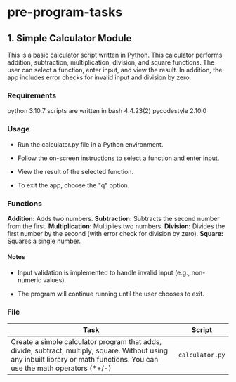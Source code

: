 # pre-program-tasks

## 1. Simple Calculator Module

This is a basic calculator script written in Python. This calculator performs addition, subtraction, multiplication, division, and square functions. The user can select a function, enter input, and view the result. In addition, the app includes error checks for invalid input and division by zero.

### Requirements

python 3.10.7
scripts are written in bash 4.4.23(2)
pycodestyle 2.10.0

### Usage

- Run the calculator.py file in a Python environment.

- Follow the on-screen instructions to select a function and enter input.

- View the result of the selected function.

- To exit the app, choose the "q" option.

### Functions

**Addition:** Adds two numbers.
**Subtraction:** Subtracts the second number from the first.
**Multiplication:** Multiplies two numbers.
**Division:** Divides the first number by the second (with error check for division by zero).
**Square:** Squares a single number.

#### Notes

- Input validation is implemented to handle invalid input (e.g., non-numeric values).

- The program will continue running until the user chooses to exit.

### File

| Task                                                                                                                                                                          | Script          |
| ----------------------------------------------------------------- | --------------- |
| Create a simple calculator program that adds, divide, subtract, multiply, square. Without using any inbuilt library or math functions. You can use the math operators (\*+/-) | `calculator.py` |
